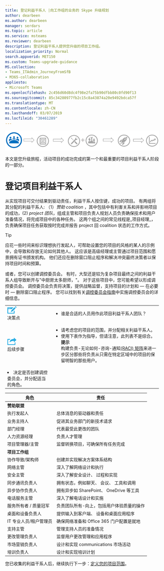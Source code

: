 ```yaml
---
title: 登记利益干系人 |向工作组的业务的 Skype 升级规划
author: dearbeen
ms.author: dearbeen
manager: serdars
ms.topic: article
ms.service: msteams
ms.reviewer: dearbeen
description: 登记利益干系人提供您升级的项目工作组。
localization_priority: Normal
search.appverid: MET150
ms.custom: Teams-upgrade-guidance
MS.collection:
- Teams_ITAdmin_JourneyFromSfB
- M365-collaboration
appliesto:
- Microsoft Teams
ms.openlocfilehash: 2c456d60d8dc4f98e2fa75b90dfbb80c0fd90f13
ms.sourcegitcommit: 85c34280977fb2c15c8a43874a20e9492bdca57f
ms.translationtype: MT
ms.contentlocale: zh-CN
ms.lasthandoff: 03/07/2019
ms.locfileid: "30461289"
---
```

![升级旅程，重点强调收集您的团队的项目利益干系人的阶段](media/upgrade-banner-stakeholders.png "升级旅程，重点强调收集您的团队的项目利益干系人的阶段")

本文是您升级旅程，活动项目的成功完成的第一个和最重要的项目利益干系人阶段的一部分。

# <a name="enlist-your-project-stakeholders"></a>登记项目利益干系人

从实现项目可交付结果到驱动责任，利益干系人按住键，成功的项目。 有两组将其分配的利益干系人: （1）_赞助 coalition_ ，其中包括中有利害关系和并影响项目的成功，(2) _project 团队_，组成主管和项目负责人规划人员负责确保技术和用户准备情况，将完成项目中的各种任务。 这两个组之间的常见线程是_项目经理_，负责确保项目任务获取按时完成并报告 project 回 coalition 状态的工作方式。

> [!Tip]
> 应花一些时间来标识理想执行发起人，可帮助设置您的项目的风格的某人的示例中，会导致和存放无论如何其他人。 这应该是高级经理或主管通过项目范围和愿景拥有证书颁发机构。 他们还应在删除窗口阻止程序和解决冲突最终决策者以保持项目时间和预算。

或者，您可以创建调控委员会。 有时，大型还是较为复杂项目最终之间的利益干系人组导致断开与"中厨房太多厨师，"。 对于这些项目中，您可能希望以形成调控委员会。 调控委员会负责将决策，提供战略监督，支持项目的计划和 — 在必要时 — 删除窗口阻止程序。 您可以找到有关[调控委员会指南](https://aka.ms/SteeringCommittee)中实施调控委员会的详细信息。

| | |
|---|---|
| ![](media/audio_conferencing_image7.png) <br/>决策点 | <ul><li>谁是合适的人员用作此项目利益干系人团队？</li></ul> |
| ![](media/audio_conferencing_image9.png)<br/>后续步骤 | <ul><li>请考虑您的项目的范围，并分配相关利益干系人。</li><li>使用下表作为指导，但请注意，此列表不是综合。<br><strong>提示</strong><br>构建负责-无论如何-咨询-通知[(RACI) 矩阵](https://en.wikipedia.org/wiki/Responsibility_assignment_matrix)来进一步区分那些将负责从只需在特定区域中的项目的保留明智的那些用户。</li> |
| <li>决定是否创建调控委员会，并分配适当的角色。</li></ul> | |

| 角色 | 责任 |
|---|---|
| **赞助联盟** | |
| 执行发起人 | 总体消息的驱动器和责任 |
| 业务主持人 | 促进其业务部门的新技术请求 |
| 部门经理 | 代表最受此更改的团队 |
| 人力资源经理 | 负责人才管理 |
| 项目管理器/主管 | 监督转换项目，可确保所有任务完成 |
| **项目工作组** | |
| 协作导致/架构师 | 创建并实现解决方案体系结构 |
| 网络主管 | 深入了解网络设计和执行 |
| 安全主管 | 深入了解安全设计、 过程和实现 |
| 同步通讯负责人 | 拥有状态，例如聊天、 会议、 工具和调用 |
| 异步协作负责人 | 拥有异步如 SharePoint、 OneDrive 等工具 |
| 电话服务主管 | 深入了解电话设计和实施 |
| 服务所有者 / 质量冠军 | 负责团队所有-向上，包括用户体验质量的操作 |
| 桌面和设备负责人 | 提供输入到客户端、 设备和桌面应用程序 |
| IT 专业人员/租户管理员 | 确保网络准备和 Office 365 门户配置是就地 |
| 支持主管 | 管理支持人员的准备情况 |
| 更改管理负责人 | 监督用户更改管理和应用程序 |
| 市场营销负责人 | 设计和实现 communications 市场活动 |
| 培训负责人 | 设计和实现培训计划 |

您已收集的利益干系人后，继续执行下一步：[定义您的项目范围](https://aka.ms/SkypetoTeams-Scope)。